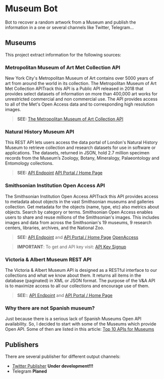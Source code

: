 # Museum Bot

Bot to recover a random artwork from a Museum and publish the information in
a one or several channels like Twitter, Telegram...

## Museums 

This project extract information for the following sources:	

### Metropolitan Museum of Art Met Collection API

New York City's Metropolitan Museum of Art contains over 5000 
years of art from around the world in its collection. The 
Metropolitan Museum of Art Met Collection APITrack this API 
is a Public API released in 2018 that provides select datasets 
of information on more than 400,000 art works for unrestricted 
commercial and non commercial use. The API provides access to 
all of the Met's Open Access data and to corresponding high 
resolution images.

> **SEE:** [The Metropolitan Museum of Art Collection API](https://metmuseum.github.io/)

### Natural History Museum API

This REST API lets users access the data portal of London's Natural History Museum to retrieve collection and research datasets for use in software or applications. The datasets, returned in JSON, hold 2.7 million specimen records from the Museum’s Zoology, Botany, Mineralogy, Palaeontology and Entomology collections.

> **SEE:**
> [API Endpoint](http://data.nhm.ac.uk/api/3)
> [API Portal / Home Page](https://data.nhm.ac.uk/about/download)

### Smithsonian Institution Open Access API

The Smithsonian Institution Open Access APITrack this API 
provides access to metadata about objects in the vast Smithsonian 
museums and galleries collection. Get metadata for the objects 
(name, type, etc) also metrics about objects. Search by category or terms. 
Smithsonian Open Access enables users to share and reuse millions of the 
Smithsonian's images. This includes images and data from across the 
Smithsonian's 19 museums, 9 research centers, libraries, archives, 
and the National Zoo.

> **SEE:**
> [API Endpoint](https://api.si.edu/openaccess/api/v1.0/) and
> [API Portal / Home Page](https://www.si.edu/openaccess/devtools)
> [OpenAccess](https://github.com/Smithsonian/OpenAccess)

> **IMPORTANT**: To get and API key visit: [API Key Signup](https://api.data.gov/signup/)

### Victoria & Albert Museum REST API

The Victoria & Albert Museum API is designed as a RESTful interface to our collections and what we know about them. It returns all items in the database (paginated) in XML or JSON format. The purpose of the V&A API is to maximize access to all our collections and encourage use of them.

> **SEE:**:
> [API Endpoint](http://www.vam.ac.uk/api) and 
> [API Portal / Home Page](http://www.vam.ac.uk/api/)

### Why there are not Spanish museum?

Just because there is a serious lack of Spanish Museums Open API availability. So, I decided to start with some of the Museums which provide Open API. Some of then are listed in this
article: [Top 10 APIs for Museums](https://www.programmableweb.com/news/top-10-apis-museums/brief/2020/12/26)

## Publishers

There are several publisher for different output channels:

 - [Twitter  Publisher](doc/twitter-publisher.md) **Under development!!!**
 - Telegram **Planed**